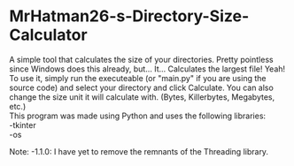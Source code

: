 # MrHatman26-s-Directory-Size-Calculator
A simple tool that calculates the size of your directories. Pretty pointless since Windows does this already, but... It... Calculates the largest file! Yeah!
<br>
To use it, simply run the executeable (or "main.py" if you are using the source code) and select your directory and click Calculate. You can also change the size unit it will calculate with. (Bytes, Killerbytes, Megabytes, etc.) 
<br>
This program was made using Python and uses the following libraries:
<br>-tkinter
<br>-os

Note:
-1.1.0: I have yet to remove the remnants of the Threading library.
